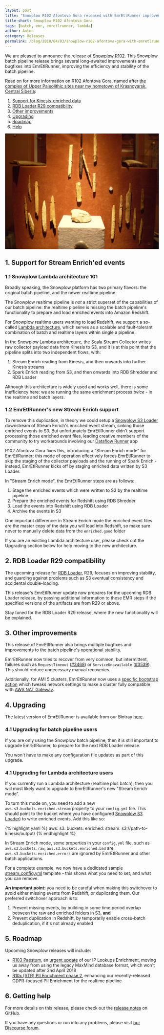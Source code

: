```yaml
---
layout: post
title: "Snowplow R102 Afontova Gora released with EmrEtlRunner improvements"
title-short: Snowplow R102 Afontova Gora
tags: [batch, emr, emretlrunner, lambda]
author: Anton
category: Releases
permalink: /blog/2018/04/03/snowplow-r102-afontova-gora-with-emretlrunner-improvements/
---
```


We are pleased to announce the release of [Snowplow R102][release-notes]. This Snowplow batch pipeline release brings several long-awaited improvements and bugfixes into EmrEtlRunner, improving the efficiency and stability of the batch pipeline.

Read on for more information on R102 Afontova Gora, named after [the complex of Upper Paleolithic sites near my hometown of Krasnoyarsk, Central Siberia][afontova-gora]:

<!--more-->

1. [Support for Kinesis-enriched data](#kinesis-enrich)
2. [RDB Loader R29 compatibility](#rdb-loader)
3. [Other improvements](#improvements)
4. [Upgrading](#upgrading)
5. [Roadmap](#roadmap)
6. [Help](#help)

![afontova-gora][afontova-gora-img]

<h2 id="kinesis-enrich">1. Support for Stream Enrich'ed events</h2>

<h3>1.1 Snowplow Lambda architecture 101</h3>

Broadly speaking, the Snowplow platform has two primary flavors: the original batch pipeline, and the newer realtime pipeline.

The Snowplow realtime pipeline is *not* a strict superset of the capabilities of our batch pipeline: the realtime pipeline is missing the batch pipeline's functionality to prepare and load enriched events into Amazon Redshift.

For Snowplow realtime users wanting to load Redshift, we support a so-called [Lambda architecture][discourse-lambda-architecture], which serves as a scalable and fault-tolerant combination of batch and realtime layers within single a pipeline.

In the Snowplow Lambda architecture, the Scala Stream Collector writes raw collector payload data from Kinesis to S3, and it is at this point that the pipeline splits into two independent flows, with:

1. Stream Enrich reading from Kinesis, and then onwards into further Kinesis streams
2. Spark Enrich reading from S3, and then onwards into RDB Shredder and RDB Loader

Although this architecture is widely used and works well, there is some inefficiency here: we are running the same enrichment process *twice* - in the realtime and batch layers.

<h3>1.2 EmrEtlRunner's new Stream Enrich support</h3>

To remove this duplication, in theory we could setup a [Snowplow S3 Loader][s3-loader] downstream of Stream Enrich's enriched event stream, sinking those enriched events to S3. But unfortunately EmrEtlRunner didn't support processing those enriched event files, leading creative members of the community to try workarounds involving our [Dataflow Runner][dataflow-runner] app

R102 Afontova Gora fixes this, introducing a "Stream Enrich mode" for EmrEtlRunner; this mode of operation effectively forces EmrEtlRunner to skip the staging of the collector payloads and the running of Spark Enrich - instead, EmrEtlRunner kicks off by staging enriched data written by S3 Loader.

In "Stream Enrich mode", the EmrEtlRunner steps are as follows:

1. Stage the enriched events which were written to S3 by the realtime pipeline
2. Prepare the enriched events for Redshift using RDB Shredder
3. Load the events into Redshift using RDB Loader
4. Archive the events in S3

One important difference: in Stream Enrich mode the enriched event files are the master copy of the data you will load into Redshift, so make sure never to manually delete data from the `enriched.good` folder

If you are an existing Lambda architecture user, please check out the Upgrading section below for help moving to the new architecture.

<h2 id="rdb-loader">2. RDB Loader R29 compatibility</h2>

The upcoming release for [RDB Loader][rdb-loader], R29, focuses on improving stability, and guarding against problems such as S3 eventual consistency and accidental double-loading.

This release's EmrEtlRunner update now prepares for the upcoming RDB Loader release, by passing additional information to these EMR steps if the specified versions of the artifacts are from R29 or above.

Stay tuned for the RDB Loader R29 release, where the new functionality will be explained.

<h2 id="improvements">3. Other improvements</h2>

This release of EmrEtlRunner also brings multiple bugfixes and improvements to the batch pipeline's operational stability.

EmrEtlRunner now tries to recover from very common, but intermittent, failures such as `RequestTimeout` ([#3468][issue-3468]) or `ServiceUnavailable` ([#3539][issue-3539]). This should reduce unnecessary manual recoveries.

Additionally, for AMI 5 clusters, EmrEtlRunner now uses a [specific bootstrap action][issue-3609] which tweaks network settings to make a cluster fully compatible with [AWS NAT Gateway][nat-gateway].

<h2 id="upgrading">4. Upgrading</h2>

The latest version of EmrEtlRunner is available from our Bintray [here][eer-dl].

<h3>4.1 Upgrading for batch pipeline users</h3>

If you are only using the Snowplow batch pipeline, then it is still important to upgrade EmrEtlRunner, to prepare for the next RDB Loader release.

You won't have to make any configuration file updates as part of this upgrade.

<h3>4.1 Upgrading for Lambda architecture users</h3>

If you currently run a Lambda architecture (realtime plus batch), then you will most likely want to upgrade to EmrEtlRunner's new "Stream Enrich mode".

To turn this mode on, you need to add a new `aws.s3.buckets.enriched.stream` property to your `config.yml` file.
This should point to the bucket where you have configured [Snowplow S3 Loader][s3-loader]) to write enriched events. Add this like so:

{% highlight yaml %}
aws:
  s3:
    buckets:
      enriched:
        stream: s3://path-to-kinesis/output/
{% endhighlight %}

In Stream Enrich mode, some properties in your `config.yml` file, such as `aws.s3.buckets.raw`, `aws.s3.buckets.enriched.bad` are `aws.s3.buckets.enriched.errors` are ignored by EmrEtlRunner and other batch applications.

For a complete example, we now have a dedicated sample [stream_config.yml][config-yml] template - this shows what you need to set, and what you can remove.

**An important point:** you need to be careful when making this switchover to avoid either missing events from Redshift, or duplicating them. Our preferred switchover approach is to:

1. Prevent missing events, by building in some time period overlap between the raw and enriched folders in S3, **and**
2. Prevent duplication in Redshift, by temporarily enable cross-batch deduplication, if it's not already enabled 

<h2 id="roadmap">5. Roadmap</h2>

Upcoming Snowplow releases will include:

* [R103 Paestum][r103-maxmind], an [urgent update][maxmind-announcement] of our IP Lookups Enrichment, moving us away from using the legacy MaxMind database format, which won't be updated after 2nd April 2018
* [R10x [STR] PII Enrichment phase 2][r10x-pii-2], enhancing our recently-released GDPR-focused PII Enrichment for the realtime pipeline

<h2 id="help">6. Getting help</h2>

For more details on this release, please check out the [release notes][release-notes] on GitHub.

If you have any questions or run into any problems, please visit [our Discourse forum][discourse].

[afontova-gora]: https://en.wikipedia.org/wiki/Afontova_Gora
[afontova-gora-img]: /assets/img/blog/2018/04/afontova-gora.jpg

[discourse-lambda-architecture]: https://discourse.snowplowanalytics.com/t/how-to-setup-a-lambda-architecture-for-snowplow/249
[discourse-stream-vs-batch]: https://discourse.snowplowanalytics.com/t/stream-vs-batch/1867

[s3-loader]: https://github.com/snowplow/snowplow-s3-loader
[dataflow-runner]: https://github.com/snowplow/dataflow-runner
[rdb-loader]: https://github.com/snowplow/snowplow-rdb-loader

[release-notes]: https://github.com/snowplow/snowplow/releases/tag/r102-afontova-gora
[discourse]: http://discourse.snowplowanalytics.com/

[issue-3468]: https://github.com/snowplow/snowplow/issues/3468
[issue-3539]: https://github.com/snowplow/snowplow/issues/3539
[issue-3609]: https://github.com/snowplow/snowplow/issues/3609
[nat-gateway]: https://docs.aws.amazon.com/AmazonVPC/latest/UserGuide/vpc-nat-gateway.html

[r103-maxmind]: https://github.com/snowplow/snowplow/milestone/156
[r10x-pii-2]: https://github.com/snowplow/snowplow/milestone/153

[maxmind-announcement]: https://discourse.snowplowanalytics.com/t/end-of-life-for-the-maxmind-legacy-ip-lookups-databases-important/1863

[eer-dl]: http://dl.bintray.com/snowplow/snowplow-generic/snowplow_emr_r102_afontova_gora_knossos.zip
[config-yml]: https://github.com/snowplow/snowplow/blob/r102-afontova-gora/3-enrich/emr-etl-runner/config/stream_config.yml.sample
